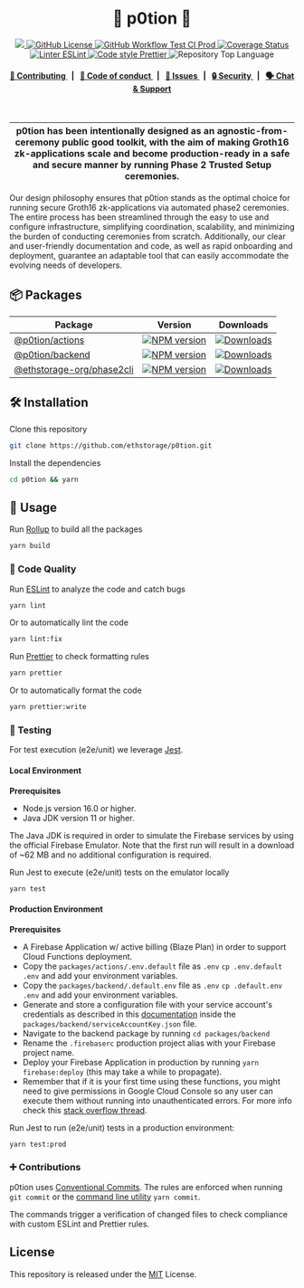 <p align="center">
    <h1 align="center">
      <!-- <picture>
        <source media="(prefers-color-scheme: dark)" srcset="ref-dark.svg">
        <source media="(prefers-color-scheme: light)" srcset="ref-light.svg">
        <img width="40" alt="p0tion icon" src="ref">
      </picture> -->
     🧪 p0tion 🧪
    </h1>
</p>

<p align="center">
    <a alt="Project p0tion" href="https://github.com/privacy-scaling-explorations/p0tion" target="_blank">
        <img src="https://img.shields.io/badge/project-p0tion-blue.svg?style=flat-square">
    </a>
    <a href="/LICENSE">
        <img alt="GitHub License" src="https://img.shields.io/github/license/privacy-scaling-explorations/p0tion?style=flat-square">
    </a>
    <a href="https://github.com/privacy-scaling-explorations/p0tion/actions/workflows/test-ci-prod.yaml">
        <img alt="GitHub Workflow Test CI Prod" src="https://img.shields.io/github/actions/workflow/status/privacy-scaling-explorations/p0tion/test-ci-prod.yaml?branch=main&label=test&style=flat-square&logo=github">
    </a>
    <a href='https://coveralls.io/github/privacy-scaling-explorations/p0tion?branch=main'>
    <img src='https://coveralls.io/repos/github/privacy-scaling-explorations/p0tion/badge.svg?branch=main' alt='Coverage Status' />
    </a>
    <!-- <a href="https://deepscan.io/dashboard#view=project&tid=X&pid=X&bid=X">
        <img src="https://deepscan.io/api/teams/X/projects/X/branches/X/badge/grade.svg" alt="DeepScan grade">
    </a> -->
    <a href="https://eslint.org/">
        <img alt="Linter ESLint" src="https://img.shields.io/badge/linter-eslint-8080f2?style=flat-square&logo=eslint">
    </a>
    <a href="https://prettier.io/">
        <img alt="Code style Prettier" src="https://img.shields.io/badge/code%20style-prettier-f8bc45?style=flat-square&logo=prettier">
    </a>
    <img alt="Repository Top Language" src="https://img.shields.io/github/languages/top/privacy-scaling-explorations/p0tion?style=flat-square">
    </a>
</p>

<div align="center">
    <h4>
        <a href="/CONTRIBUTING.md">
            👥 Contributing
        </a>
        <span>&nbsp;&nbsp;|&nbsp;&nbsp;</span>
        <a href="/CODE_OF_CONDUCT.md">
            🤝 Code of conduct
        </a>
        <span>&nbsp;&nbsp;|&nbsp;&nbsp;</span>
        <a href="https://github.com/privacy-scaling-explorations/p0tion/contribute">
            🔎 Issues
        </a>
        <span>&nbsp;&nbsp;|&nbsp;&nbsp;</span>
        <a href="/SECURITY.md">
            🔒 Security
        </a>
        <span>&nbsp;&nbsp;|&nbsp;&nbsp;</span>
        <a href="https://discord.gg/sF5CT5rzrR">
            🗣️ Chat &amp; Support
        </a>
    </h4>
</div>
<br>

| p0tion has been intentionally designed as an agnostic-from-ceremony public good toolkit, with the aim of making Groth16 zk-applications scale and become production-ready in a safe and secure manner by running Phase 2 Trusted Setup ceremonies. |
| -------------------------------------------------------------------------------------------------------------------------------------------------------------------------------------------------------------------------------------------------- |

Our design philosophy ensures that p0tion stands as the optimal choice for running secure Groth16 zk-applications via automated phase2 ceremonies. The entire process has been streamlined through the easy to use and configure infrastructure, simplifying coordination, scalability, and minimizing the burden of conducting ceremonies from scratch. Additionally, our clear and user-friendly documentation and code, as well as rapid onboarding and deployment, guarantee an adaptable tool that can easily accommodate the evolving needs of developers.

## 📦 Packages

<table>
    <th>Package</th>
    <th>Version</th>
    <th>Downloads</th>
    <tbody>
       <tr>
            <td>
                <a href="/packages/actions">
                    @p0tion/actions
                </a>
            </td>
            <td>
                <!-- NPM version -->
                <a href="https://npmjs.org/package/@p0tion/actions">
                    <img src="https://img.shields.io/npm/v/@p0tion/actions.svg?style=flat-square" alt="NPM version" />
                </a>
            </td>
            <td>
                <!-- Downloads -->
                <a href="https://npmjs.org/package/@p0tion/actions">
                    <img src="https://img.shields.io/npm/dm/@p0tion/actions.svg?style=flat-square" alt="Downloads" />
                </a>
            </td>
        </tr>
       <tr>
            <td>
                <a href="/packages/backend">
                    @p0tion/backend
                </a>
            </td>
            <td>
                <!-- NPM version -->
                <a href="https://npmjs.org/package/@p0tion/backend">
                    <img src="https://img.shields.io/npm/v/@p0tion/backend.svg?style=flat-square" alt="NPM version" />
                </a>
            </td>
            <td>
                <!-- Downloads -->
                <a href="https://npmjs.org/package/@p0tion/backend">
                    <img src="https://img.shields.io/npm/dm/@p0tion/backend.svg?style=flat-square" alt="Downloads" />
                </a>
            </td>
        </tr>
       <tr>
            <td>
                <a href="/packages/phase2cli">
                    @ethstorage-org/phase2cli
                </a>
            </td>
            <td>
                <!-- NPM version -->
                <a href="https://npmjs.org/package/@ethstorage-org/phase2cli">
                    <img src="https://img.shields.io/npm/v/@ethstorage-org/phase2cli.svg?style=flat-square" alt="NPM version" />
                </a>
            </td>
            <td>
                <!-- Downloads -->
                <a href="https://npmjs.org/package/@ethstorage-org/phase2cli">
                    <img src="https://img.shields.io/npm/dm/@ethstorage-org/phase2cli.svg?style=flat-square" alt="Downloads" />
                </a>
            </td>
        </tr>
    <tbody>

</table>

## 🛠 Installation

Clone this repository

```bash
git clone https://github.com/ethstorage/p0tion.git
```

Install the dependencies

```bash
cd p0tion && yarn
```

## 📜 Usage

Run [Rollup](https://www.rollupjs.org) to build all the packages

```bash
yarn build
```

### 🔎 Code Quality

Run [ESLint](https://eslint.org/) to analyze the code and catch bugs

```bash
yarn lint
```

Or to automatically lint the code

```bash
yarn lint:fix
```

Run [Prettier](https://prettier.io/) to check formatting rules

```bash
yarn prettier
```

Or to automatically format the code

```bash
yarn prettier:write
```

### 📝 Testing

For test execution (e2e/unit) we leverage [Jest](https://jestjs.io/).

#### Local Environment

**Prerequisites**

-   Node.js version 16.0 or higher.
-   Java JDK version 11 or higher.

The Java JDK is required in order to simulate the Firebase services by using the official Firebase Emulator. Note that the first run will result in a download of ~62 MB and no additional configuration is required.

Run Jest to execute (e2e/unit) tests on the emulator locally

```bash
yarn test
```

#### Production Environment

**Prerequisites**

-   A Firebase Application w/ active billing (Blaze Plan) in order to support Cloud Functions deployment.
-   Copy the `packages/actions/.env.default` file as `.env` `cp .env.default .env` and add your environment variables.
-   Copy the `packages/backend/.default.env` file as `.env` `cp .default.env .env` and add your environment variables.
-   Generate and store a configuration file with your service account's credentials as described in this [documentation](https://firebase.google.com/docs/admin/setup#set-up-project-and-service-account) inside the `packages/backend/serviceAccountKey.json` file.
-   Navigate to the backend package by running `cd packages/backend`
-   Rename the `.firebaserc` production project alias with your Firebase project name.
-   Deploy your Firebase Application in production by running `yarn firebase:deploy` (this may take a while to propagate).
-   Remember that if it is your first time using these functions, you might need to give permissions in Google Cloud Console so any user can execute them without running into unauthenticated errors. For more info check this [stack overflow thread](https://stackoverflow.com/questions/61151247/newly-created-firebase-functions-throwing-unauthenticated-error).

Run Jest to run (e2e/unit) tests in a production environment:

```bash
yarn test:prod
```

### ➕ Contributions

p0tion uses [Conventional Commits](https://www.conventionalcommits.org/en/v1.0.0/). The rules are enforced when running `git commit` or the [command line utility](https://github.com/commitizen/cz-cli) `yarn commit`.

The commands trigger a verification of changed files to check compliance with custom ESLint and Prettier rules.

<!-- ### Documentation (JS libraries) - soon

Run [TypeDoc](https://typedoc.org/) to generate a documentation website for each package

```bash
yarn docs
```

The output will be placed on the `docs` folder. -->

## License

This repository is released under the [MIT](https://github.com/privacy-scaling-explorations/p0tion/blob/main/LICENSE) License.
